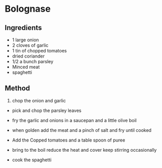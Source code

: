 # Bolognase

## Ingredients
- 1 large onion
- 2 cloves of garlic
- 1 tin of chopped tomatoes
- dried coriander
- 1/2 a bunch parsley
- Minced meat
- spaghetti

## Method

1. chop the onion and garlic

- pick and chop the parsley leaves

- fry the garlic and onions in a saucepan and a little olive boil

- when golden add the meat and a pinch of salt and fry until cooked

- Add the Copped tomatoes and a table spoon of puree

- bring to the boil reduce the heat and cover keep stirring occasionally

- cook the spaghetti

